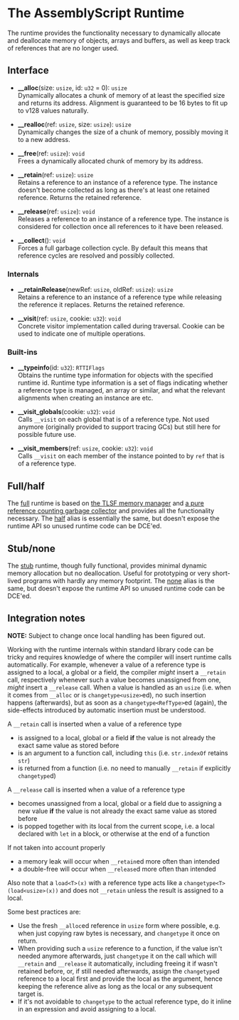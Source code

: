 The AssemblyScript Runtime
==========================

The runtime provides the functionality necessary to dynamically allocate and deallocate memory of objects, arrays and buffers, as well as keep track of references that are no longer used.

Interface
---------

* **__alloc**(size: `usize`, id: `u32` = 0): `usize`<br />
  Dynamically allocates a chunk of memory of at least the specified size and returns its address.
  Alignment is guaranteed to be 16 bytes to fit up to v128 values naturally.

* **__realloc**(ref: `usize`, size: `usize`): `usize`<br />
  Dynamically changes the size of a chunk of memory, possibly moving it to a new address.

* **__free**(ref: `usize`): `void`<br />
  Frees a dynamically allocated chunk of memory by its address.

* **__retain**(ref: `usize`): `usize`<br />
  Retains a reference to an instance of a reference type. The instance doesn't become collected as long as there's at least one retained reference. Returns the retained reference.

* **__release**(ref: `usize`): `void`<br />
  Releases a reference to an instance of a reference type. The instance is considered for collection once all references to it have been released.

* **__collect**(): `void`<br />
  Forces a full garbage collection cycle. By default this means that reference cycles are resolved and possibly collected.

### Internals

* **__retainRelease**(newRef: `usize`, oldRef: `usize`): `usize`<br />
  Retains a reference to an instance of a reference type while releasing the reference it replaces. Returns the retained reference.

* **__visit**(ref: `usize`, cookie: `u32`): `void`<br />
  Concrete visitor implementation called during traversal. Cookie can be used to indicate one of multiple operations.

### Built-ins

* **__typeinfo**(id: `u32`): `RTTIFlags`<br />
  Obtains the runtime type information for objects with the specified runtime id. Runtime type information is a set of flags indicating whether a reference type is managed, an array or similar, and what the relevant alignments when creating an instance are etc.

* **__visit_globals**(cookie: `u32`): `void`<br />
  Calls `__visit` on each global that is of a reference type. Not used anymore (originally provided to support tracing GCs) but still here for possible future use.

* **__visit_members**(ref: `usize`, cookie: `u32`): `void`<br />
  Calls `__visit` on each member of the instance pointed to by `ref` that is of a reference type.

Full/half
---------

The [full](./index-full.ts) runtime is based on [the TLSF memory manager](./tlsf.ts) and [a pure reference counting garbage collector](./pure.ts) and provides all the functionality necessary. The [half](./index-half.ts) alias is essentially the same, but doesn't expose the runtime API so unused runtime code can be DCE'ed.

Stub/none
---------

The [stub](./index-stub.ts) runtime, though fully functional, provides minimal dynamic memory allocation but no deallocation. Useful for prototyping or very short-lived programs with hardly any memory footprint. The [none](./index-none.ts) alias is the same, but doesn't expose the runtime API so unused runtime code can be DCE'ed.

Integration notes
-----------------

**NOTE:** Subject to change once local handling has been figured out.

Working with the runtime internals within standard library code can be tricky and requires knowledge of where the compiler will insert runtime calls automatically. For example, whenever a value of a reference type is assigned to a local, a global or a field, the compiler *might* insert a `__retain` call, respectively whenever such a value becomes unassigned from one, *might* insert a `__release` call. When a value is handled as an `usize` (i.e. when it comes from `__alloc` or is `changetype<usize>`ed), no such insertion happens (afterwards), but as soon as a `changetype<RefType>`ed (again), the side-effects introduced by automatic insertion must be understood.

A `__retain` call is inserted when a value of a reference type
* is assigned to a local, global or a field **if** the value is not already the exact same value as stored before
* is an argument to a function call, including `this` (i.e. `str.indexOf` retains `str`)
* is returned from a function (i.e. no need to manually `__retain` if explicitly `changetype`d)

A `__release` call is inserted when a value of a reference type
* becomes unassigned from a local, global or a field due to assigning a new value **if** the value is not already the exact same value as stored before
* is popped together with its local from the current scope, i.e. a local declared with `let` in a block, or otherwise at the end of a function

If not taken into account properly
* a memory leak will occur when `__retain`ed more often than intended
* a double-free will occur when `__release`d more often than intended

Also note that a `load<T>(x)` with a reference type acts like a `changetype<T>(load<usize>(x))` and does not `__retain` unless the result is assigned to a local.

Some best practices are:
* Use the fresh `__alloc`ed reference in `usize` form where possible, e.g. when just copying raw bytes is necessary, and `changetype` it once on return.
* When providing such a `usize` reference to a function, if the value isn't needed anymore afterwards, just `changetype` it on the call which will `__retain` and `__release` it automatically, including freeing it if wasn't retained before, or, if still needed afterwards, assign the `changetype`d reference to a local first and provide the local as the argument, hence keeping the reference alive as long as the local or any subsequent target is.
* If it's not avoidable to `changetype` to the actual reference type, do it inline in an expression and avoid assigning to a local.
